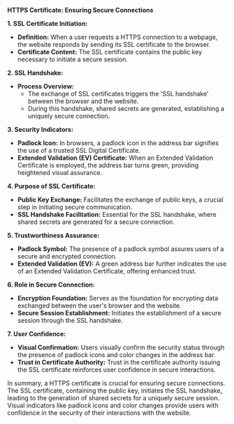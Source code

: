 **HTTPS Certificate: Ensuring Secure Connections**

**1. SSL Certificate Initiation:**
   - **Definition:** When a user requests a HTTPS connection to a webpage, the website responds by sending its SSL certificate to the browser.
   - **Certificate Content:** The SSL certificate contains the public key necessary to initiate a secure session.

**2. SSL Handshake:**
   - **Process Overview:**
      - The exchange of SSL certificates triggers the 'SSL handshake' between the browser and the website.
      - During this handshake, shared secrets are generated, establishing a uniquely secure connection.

**3. Security Indicators:**
   - **Padlock Icon:** In browsers, a padlock icon in the address bar signifies the use of a trusted SSL Digital Certificate.
   - **Extended Validation (EV) Certificate:** When an Extended Validation Certificate is employed, the address bar turns green, providing heightened visual assurance.

**4. Purpose of SSL Certificate:**
   - **Public Key Exchange:** Facilitates the exchange of public keys, a crucial step in initiating secure communication.
   - **SSL Handshake Facilitation:** Essential for the SSL handshake, where shared secrets are generated for a secure connection.

**5. Trustworthiness Assurance:**
   - **Padlock Symbol:** The presence of a padlock symbol assures users of a secure and encrypted connection.
   - **Extended Validation (EV):** A green address bar further indicates the use of an Extended Validation Certificate, offering enhanced trust.

**6. Role in Secure Connection:**
   - **Encryption Foundation:** Serves as the foundation for encrypting data exchanged between the user's browser and the website.
   - **Secure Session Establishment:** Initiates the establishment of a secure session through the SSL handshake.

**7. User Confidence:**
   - **Visual Confirmation:** Users visually confirm the security status through the presence of padlock icons and color changes in the address bar.
   - **Trust in Certificate Authority:** Trust in the certificate authority issuing the SSL certificate reinforces user confidence in secure interactions.

In summary, a HTTPS certificate is crucial for ensuring secure connections. The SSL certificate, containing the public key, initiates the SSL handshake, leading to the generation of shared secrets for a uniquely secure session. Visual indicators like padlock icons and color changes provide users with confidence in the security of their interactions with the website.
